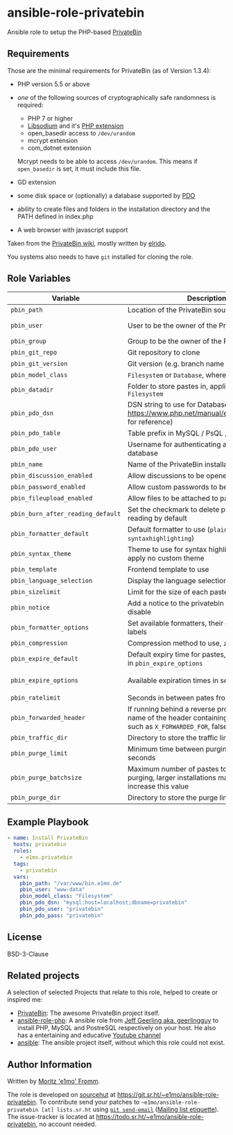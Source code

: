 # ansible-role-privatebin

Ansible role to setup the PHP-based [PrivateBin](https://github.com/PrivateBin/PrivateBin)

## Requirements

Those are the minimal requirements for PrivateBin (as of Version 1.3.4):

- PHP version 5.5 or above
- _one_ of the following sources of cryptographically safe randomness is required:
  - PHP 7 or higher
  - [Libsodium](https://doc.libsodium.org/installation/) and it's [PHP extension](https://paragonie.com/book/pecl-libsodium/read/00-intro.md#installing-libsodium)
  - open_basedir access to `/dev/urandom`
  - mcrypt extension
  - com_dotnet extension

  Mcrypt needs to be able to access `/dev/urandom`. This means if `open_basedir` is set, it must include this file.
- GD extension
- some disk space or (optionally) a database supported by [PDO](https://secure.php.net/manual/book.pdo.php)
- ability to create files and folders in the installation directory and the PATH defined in index.php
- A web browser with javascript support

Taken from the [PrivateBin wiki](https://github.com/PrivateBin/PrivateBin/blob/master/INSTALL.md#installation), mostly written by [elrido](https://github.com/elrido).

You systems also needs to have `git` installed for cloning the role.

## Role Variables

| Variable                          	| Description                                                                                                                            	| Default                                                                                                        	|
|-----------------------------------	|----------------------------------------------------------------------------------------------------------------------------------------	|----------------------------------------------------------------------------------------------------------------	|
| `pbin_path`                       	| Location of the PrivateBin source files                                                                                                	| `"/var/www/privatebin"`                                                                                        	|
| `pbin_user`                       	| User to be the owner of the PrivateBin files                                                                                           	| `"{{ ansible_facts['user_id'] }}"` (user executing the tasks on the remote machine)                            	|
| `pbin_group`                      	| Group to be the owner of the PrivateBin files                                                                                          	| `"{{ pbin_use }}"`                                                                                             	|
| `pbin_git_repo`                   	| Git repository to clone                                                                                                                	| `"https://github.com/PrivateBin/PrivateBin.git"`                                                               	|
| `pbin_git_version`                	| Git version (e.g. branch name or tag) to clone                                                                                         	| `"1.3.4"` (latest as of writing this role)                                                                     	|
| `pbin_model_class`                	| `Filesystem` or `Database`, where to store pastes                                                                                      	| `"Filesystem"`                                                                                                 	|
| `pbin_datadir`                    	| Folder to store pastes in, applicable when `Filesystem`                                                                                	| `"data"`                                                                                                       	|
| `pbin_pdo_dsn`                    	| DSN string to use for Database connection (see <https://www.php.net/manual/en/pdo.drivers.php> for reference)                          	| `""` (empty)                                                                                                   	|
| `pbin_pdo_table`                  	| Table prefix in MySQL / PsQL / SQLite3 / ...                                                                                           	| `"privatebin_"`                                                                                                	|
| `pbin_pdo_user`                   	| Username for authenticating against the database                                                                                       	| `""` (empty)                                                                                                   	|
| `pbin_name`                       	| Name of the PrivateBin installation                                                                                                    	| `"PrivateBin"`                                                                                                 	|
| `pbin_discussion_enabled`         	| Allow discussions to be opened                                                                                                         	| `true`                                                                                                         	|
| `pbin_password_enabled`           	| Allow custom passwords to be set                                                                                                       	| `true`                                                                                                         	|
| `pbin_fileupload_enabled`         	| Allow files to be attached to pastes                                                                                                   	| `true`                                                                                                         	|
| `pbin_burn_after_reading_default` 	| Set the checkmark to delete pastes after reading by default                                                                            	| `false`                                                                                                        	|
| `pbin_formatter_default`          	| Default formatter to use (`plaintext`, `markdown` or `syntaxhighlighting`)                                                             	| `"plaintext"`                                                                                                  	|
| `pbin_syntax_theme`               	| Theme to use for syntax highlighting, `false` to apply no custom theme                                                                 	| `false`                                                                                                        	|
| `pbin_template`                   	| Frontend template to use                                                                                                               	| `"bootstrap"`                                                                                                  	|
| `pbin_language_selection`         	| Display the language selection dropdown                                                                                                	| `false`                                                                                                        	|
| `pbin_sizelimit`                  	| Limit for the size of each paste in bytes                                                                                              	| `10485760` (10 Mebibytes)                                                                                      	|
| `pbin_notice`                     	| Add a notice to the privatebin frontend, false to disable                                                                              	| `false`                                                                                                        	|
| `pbin_formatter_options`          	| Set available formatters, their order and their labels                                                                                 	| `[plaintext: "Plain Text", syntaxhighlighting: "Source Code", markdown: "Markdown"]`                           	|
| `pbin_compression`                	| Compression method to use, `zlib` or `none`                                                                                            	| `"zlib"`                                                                                                       	|
| `pbin_expire_default`             	| Default expiry time for pastes, must be present in `pbin_expire_options`                                                               	| `"1week"`                                                                                                      	|
| `pbin_expire_options`             	| Available expiration times in second                                                                                                   	| `[5min: 300, 10min: 600, 1hour: 3600, 1day: 86400, 1week: 604800, 1month: 2592000, 1year: 31536000, never: 0]` 	|
| `pbin_ratelimit`                  	| Seconds in between pates from the same IP                                                                                              	| `10`                                                                                                           	|
| `pbin_forwarded_header`           	| If running behind a reverse proxy, set to the name of the header containing the clients IP such as `X_FORWARDED_FOR`, false to disable 	| `false`                                                                                                        	|
| `pbin_traffic_dir`                	| Directory to store the traffic limits in                                                                                               	| `"{{ pbin_datadir }}"`                                                                                         	|
| `pbin_purge_limit`                	| Minimum time between purging attempts in seconds                                                                                       	| `300`                                                                                                          	|
| `pbin_purge_batchsize`            	| Maximum number of pastes to delete when purging, larger installations may need to increase this value                                  	| `10`                                                                                                           	|
| `pbin_purge_dir`                  	| Directory to store the purge limit in                                                                                                  	| `"{{ pbin_datadir }}"`                                                                                         	|

## Example Playbook

```yaml
- name: Install PrivateBin
  hosts: privatebin
  roles:
    - e1mo.privatebin
  tags:
    - privatebin
  vars:
    pbin_path: "/var/www/bin.e1mo.de"
    pbin_user: "www-data"
    pbin_model_class: "Filesystem"
    pbin_pdo_dsn: "mysql:host=localhost;dbname=privatebin"
    pbin_pdo_user: "privatebin"
    pbin_pdo_pass: "privatebin"
```

## License

BSD-3-Clause

## Related projects

A selection of selected Projects that relate to this role, helped to create or inspired me:

- [PrivateBin](https://privatebin.info/): The awesome PrivateBin project itself.
- [ansible-role-php](https://github.com/geerlingguy/ansible-role-php): A ansible role from [Jeff Geerling aka. geerlingguy](https://github.com/geerlingguy) to install PHP, MySQL and PostreSQL respectively on your host. He also has a entertaining and educative [Youtube channel](https://www.youtube.com/user/geerlingguy)
- [ansible](https://github.com/ansible/ansible): The ansible project itself, without which this role could not exist.

## Author Information

Written by [Moritz 'e1mo' Fromm](https://e1mo.de).

The role is developed on [sourcehut](https://sr.ht) at <https://git.sr.ht/~e1mo/ansible-role-privatebin>. To contribute send your patches to `~e1mo/ansible-role-privatebin [at] lists.sr.ht` using [`git send-email`](https://git-send-email.io/) ([Mailing list etiquette](https://man.sr.ht/lists.sr.ht/etiquette.md)). The issue-tracker is located at <https://todo.sr.ht/~e1mo/ansible-role-privatebin>, no account needed.

